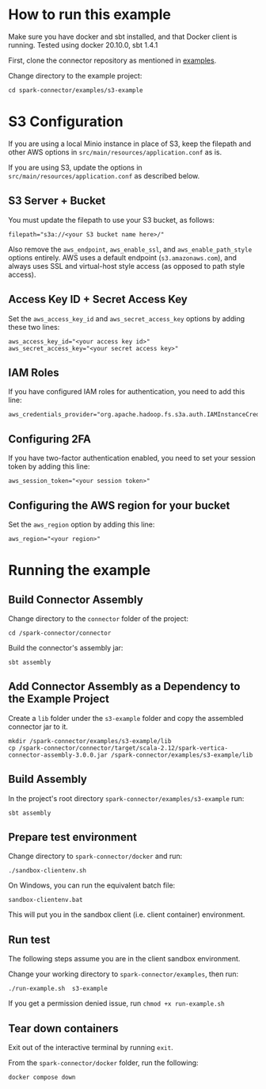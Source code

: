 # How to run this example

Make sure you have docker and sbt installed, and that Docker client is running. Tested using docker 20.10.0, sbt 1.4.1

First, clone the connector repository as mentioned in [examples](/examples/README.md).

Change directory to the example project:

```
cd spark-connector/examples/s3-example
```

# S3 Configuration

If you are using a local Minio instance in place of S3, keep the filepath and other AWS options in `src/main/resources/application.conf` as is.

If you are using S3, update the options in `src/main/resources/application.conf` as described below.

## S3 Server + Bucket

You must update the filepath to use your S3 bucket, as follows:
```
filepath="s3a://<your S3 bucket name here>/"
```

Also remove the `aws_endpoint`, `aws_enable_ssl`, and `aws_enable_path_style` options entirely.  AWS uses a default endpoint (`s3.amazonaws.com`), and always uses SSL and virtual-host style access (as opposed to path style access).

## Access Key ID + Secret Access Key

Set the `aws_access_key_id` and `aws_secret_access_key` options by adding these two lines:
```
aws_access_key_id="<your access key id>"
aws_secret_access_key="<your secret access key>"
```

## IAM Roles

If you have configured IAM roles for authentication, you need to add this line:
```
aws_credentials_provider="org.apache.hadoop.fs.s3a.auth.IAMInstanceCredentialsProvider"
```

## Configuring 2FA

If you have two-factor authentication enabled, you need to set your session token by adding this line:
```
aws_session_token="<your session token>"
```

## Configuring the AWS region for your bucket

Set the `aws_region` option by adding this line:
```
aws_region="<your region>"
```

# Running the example

## Build Connector Assembly
Change directory to the `connector` folder of the project:
```
cd /spark-connector/connector
```

Build the connector's assembly jar:
```
sbt assembly
```

## Add Connector Assembly as a Dependency to the Example Project
Create a `lib` folder under the `s3-example` folder and copy the assembled connector jar to it.
```
mkdir /spark-connector/examples/s3-example/lib
cp /spark-connector/connector/target/scala-2.12/spark-vertica-connector-assembly-3.0.0.jar /spark-connector/examples/s3-example/lib
```

## Build Assembly

In the project's root directory `spark-connector/examples/s3-example` run:

```
sbt assembly
```

## Prepare test environment

Change directory to `spark-connector/docker` and run:

```
./sandbox-clientenv.sh
```
On Windows, you can run the equivalent batch file:

```
sandbox-clientenv.bat
```

This will put you in the sandbox client (i.e. client container) environment.

## Run test

The following steps assume you are in the client sandbox environment.

Change your working directory to `spark-connector/examples`, then run:

```
./run-example.sh  s3-example
```

If you get a permission denied issue, run `chmod +x run-example.sh`

## Tear down containers

Exit out of the interactive terminal by running `exit`. 

From the `spark-connector/docker` folder, run the following:

```
docker compose down
```
